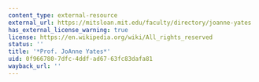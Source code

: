 ```yaml
---
content_type: external-resource
external_url: https://mitsloan.mit.edu/faculty/directory/joanne-yates
has_external_license_warning: true
license: https://en.wikipedia.org/wiki/All_rights_reserved
status: ''
title: '*Prof. JoAnne Yates*'
uid: 0f966780-7dfc-4ddf-ad67-63fc83dafa81
wayback_url: ''
---
```

